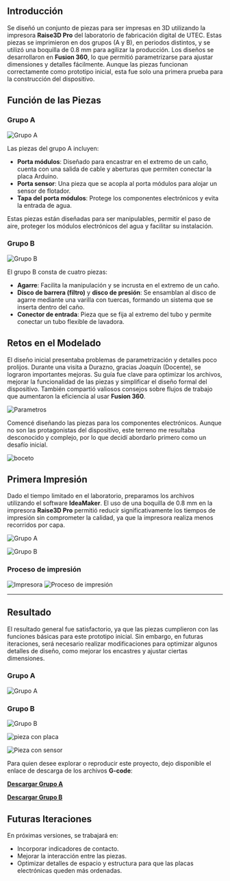

## Introducción  
Se diseñó un conjunto de piezas para ser impresas en 3D utilizando la impresora **Raise3D Pro** del laboratorio de fabricación digital de UTEC. Estas piezas se imprimieron en dos grupos (A y B), en periodos distintos, y se utilizó una boquilla de 0.8 mm para agilizar la producción. Los diseños se desarrollaron en **Fusion 360**, lo que permitió parametrizarse para ajustar dimensiones y detalles fácilmente. Aunque las piezas funcionan correctamente como prototipo inicial, esta fue solo una primera prueba para la construcción del dispositivo.  

## Función de las Piezas  

### Grupo A

![Grupo A](<../images/PI_IMG/impresiones 3D/Prototipo_PRESENTACIÓN _piezasA.png>)  

Las piezas del grupo A incluyen:  
- **Porta módulos**: Diseñado para encastrar en el extremo de un caño, cuenta con una salida de cable y aberturas que permiten conectar la placa Arduino.  
- **Porta sensor**: Una pieza que se acopla al porta módulos para alojar un sensor de flotador.  
- **Tapa del porta módulos**: Protege los componentes electrónicos y evita la entrada de agua.  

Estas piezas están diseñadas para ser manipulables, permitir el paso de aire, proteger los módulos electrónicos del agua y facilitar su instalación.  

### Grupo B

  ![Grupo B](<../images/PI_IMG/impresiones 3D/Prototipo_PRESENTACIÓN_PIEZAS_B.png>)

El grupo B consta de cuatro piezas:  
- **Agarre**: Facilita la manipulación y se incrusta en el extremo de un caño.  
- **Disco de barrera (filtro)** y **disco de presión**: Se ensamblan al disco de agarre mediante una varilla con tuercas, formando un sistema que se inserta dentro del caño.  
- **Conector de entrada**: Pieza que se fija al extremo del tubo y permite conectar un tubo flexible de lavadora.  

## Retos en el Modelado  
El diseño inicial presentaba problemas de parametrización y detalles poco prolijos. Durante una visita a Durazno, gracias Joaquín (Docente), se lograron importantes mejoras. Su guía fue clave para optimizar los archivos, mejorar la funcionalidad de las piezas y simplificar el diseño formal del dispositivo. También compartió valiosos consejos sobre flujos de trabajo que aumentaron la eficiencia al usar **Fusion 360**.  

![Parametros](<../images/PI_IMG/impresiones 3D/parametros.png>)

Comencé diseñando las piezas para los componentes electrónicos. Aunque no son las protagonistas del dispositivo, este terreno me resultaba desconocido y complejo, por lo que decidí abordarlo primero como un desafío inicial.  

![boceto](<../images/PI_IMG/impresiones 3D/boceto_01.png>)


## Primera Impresión  
Dado el tiempo limitado en el laboratorio, preparamos los archivos utilizando el software **IdeaMaker**. El uso de una boquilla de 0.8 mm en la impresora **Raise3D Pro** permitió reducir significativamente los tiempos de impresión sin comprometer la calidad, ya que la impresora realiza menos recorridos por capa.

![Grupo A](<../images/PI_IMG/impresiones 3D/grupo-A.gif>)

![Grupo B](<../images/PI_IMG/impresiones 3D/CAP_IDEAMKER.png>)

### Proceso de impresión
![Impresora](<../images/PI_IMG/impresiones 3D/impresora.png>)
![Proceso de impresión](<../images/PI_IMG/impresiones 3D/Impresion.jpg>)

------------

## Resultado

El resultado general fue satisfactorio, ya que las piezas cumplieron con las funciones básicas para este prototipo inicial. Sin embargo, en futuras iteraciones, será necesario realizar modificaciones para optimizar algunos detalles de diseño, como mejorar los encastres y ajustar ciertas dimensiones.  



### Grupo A
![Grupo A](<../images/PI_IMG/impresiones 3D/grupo_A_impresas.png>)

### Grupo B
![Grupo B](<../images/PI_IMG/impresiones 3D/grupo_B_impresas.png>)

![pieza con placa](<../images/PI_IMG/impresiones 3D/pieza_con_plca.png>)

![Pieza con sensor](<../images/PI_IMG/impresiones 3D/pieza_con_sensor.png>)

Para quien desee explorar o reproducir este proyecto, dejo disponible el enlace de descarga de los archivos **G-code**: 

**[Descargar Grupo A](<../Descargas/PROYECTO FINAL/PIEZAS_PORTAPLACAS_Grupo_A_autor_EDGARDO_SARACHO.gcode>)**

**[Descargar Grupo B](<../Descargas/PROYECTO FINAL/PIEZAS_PORTAPLACAS_Grupo_A_autor_EDGARDO_SARACHO.gcode>)**

## Futuras Iteraciones  
En próximas versiones, se trabajará en:  
- Incorporar indicadores de contacto.  
- Mejorar la interacción entre las piezas.  
- Optimizar detalles de espacio y estructura para que las placas electrónicas queden más ordenadas.  


